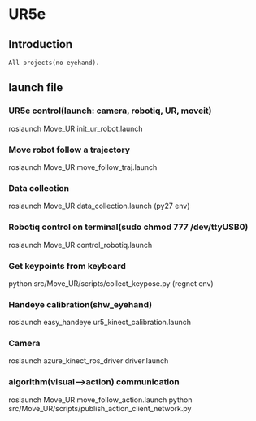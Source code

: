 # UR5e
## Introduction
    All projects(no eyehand).
## launch file
### UR5e control(launch: camera, robotiq, UR, moveit)
roslaunch Move_UR init_ur_robot.launch
### Move robot follow a trajectory
roslaunch Move_UR move_follow_traj.launch 
### Data collection
roslaunch Move_UR data_collection.launch (py27 env)
### Robotiq control on terminal(sudo chmod 777 /dev/ttyUSB0)
roslaunch Move_UR control_robotiq.launch
### Get keypoints from keyboard
python src/Move_UR/scripts/collect_keypose.py (regnet env)
### Handeye calibration(shw_eyehand)
roslaunch easy_handeye ur5_kinect_calibration.launch
### Camera
roslaunch azure_kinect_ros_driver driver.launch
### algorithm(visual-->action) communication
roslaunch Move_UR move_follow_action.launch
python src/Move_UR/scripts/publish_action_client_network.py 

